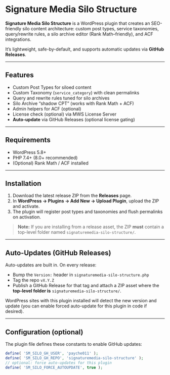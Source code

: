 # Signature Media Silo Structure

**Signature Media Silo Structure** is a WordPress plugin that creates an SEO-friendly silo content architecture:
custom post types, service taxonomies, query/rewrite rules, a silo archive editor (Rank Math–friendly), and ACF integrations.

It’s lightweight, safe-by-default, and supports automatic updates via **GitHub Releases**.

---

## Features

- Custom Post Types for siloed content
- Custom Taxonomy (`service_category`) with clean permalinks
- Query and rewrite rules tuned for silo archives
- Silo Archive “shadow CPT” (works with Rank Math + ACF)
- Admin helpers for ACF (optional)
- License check (optional) via MWS License Server
- **Auto-update** via GitHub Releases (optional license gating)

---

## Requirements

- WordPress 5.8+
- PHP 7.4+ (8.0+ recommended)
- (Optional) Rank Math / ACF installed

---

## Installation

1. Download the latest release ZIP from the **Releases** page.
2. In **WordPress → Plugins → Add New → Upload Plugin**, upload the ZIP and activate.
3. The plugin will register post types and taxonomies and flush permalinks on activation.

> **Note:** If you are installing from a release asset, the ZIP **must** contain a top-level folder named `signaturemedia-silo-structure/`.

---

## Auto-Updates (GitHub Releases)

Auto-updates are built in. On every release:

- Bump the `Version:` header in `signaturemedia-silo-structure.php`
- Tag the repo `vX.Y.Z`
- Publish a GitHub Release for that tag and attach a ZIP asset where the **top-level folder is** `signaturemedia-silo-structure/`.

WordPress sites with this plugin installed will detect the new version and update (you can enable forced auto-update for this plugin in code if desired).

---

## Configuration (optional)

The plugin file defines these constants to enable GitHub updates:

```php
define( 'SM_SILO_GH_USER', 'payche011' );
define( 'SM_SILO_GH_REPO', 'signaturemedia-silo-structure' );
// optional: force auto-updates for this plugin
define( 'SM_SILO_FORCE_AUTOUPDATE', true );
